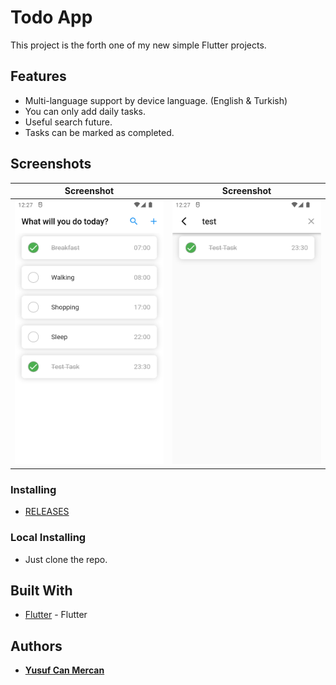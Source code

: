 # Todo App

This project is the forth one of my new simple Flutter projects.

## Features

- Multi-language support by device language. (English & Turkish)
- You can only add daily tasks.
- Useful search future.
- Tasks can be marked as completed.

## Screenshots

|             Screenshot             |             Screenshot             |
| :--------------------------------: | :--------------------------------: |
| ![ss1](assets/screenshots/ss1.png) | ![ss2](assets/screenshots/ss2.png) |

### Installing

- [RELEASES](https://github.com/cusufcan/todo_app/releases/tag/flutter)

### Local Installing

- Just clone the repo.

## Built With

- [Flutter](https://flutter.dev/) - Flutter

## Authors

- [**Yusuf Can Mercan**](https://github.com/cusufcan)
